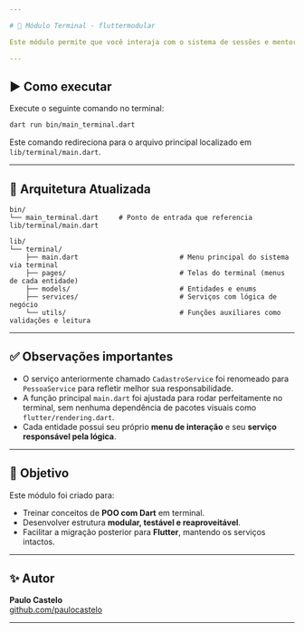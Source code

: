 ```yaml
---

# 🧪 Módulo Terminal - fluttermodular

Este módulo permite que você interaja com o sistema de sessões e mentorias diretamente pelo terminal, com um foco educativo e arquitetural em Dart.

---
```


## ▶️ Como executar

Execute o seguinte comando no terminal:

```bash
dart run bin/main_terminal.dart
```

Este comando redireciona para o arquivo principal localizado em `lib/terminal/main.dart`.

---

## 🧠 Arquitetura Atualizada

```
bin/
└── main_terminal.dart     # Ponto de entrada que referencia lib/terminal/main.dart

lib/
└── terminal/
    ├── main.dart                         # Menu principal do sistema via terminal
    ├── pages/                            # Telas do terminal (menus de cada entidade)
    ├── models/                           # Entidades e enums
    ├── services/                         # Serviços com lógica de negócio
    └── utils/                            # Funções auxiliares como validações e leitura
```

---

## ✅ Observações importantes

- O serviço anteriormente chamado `CadastroService` foi renomeado para `PessoaService` para refletir melhor sua responsabilidade.
- A função principal `main.dart` foi ajustada para rodar perfeitamente no terminal, sem nenhuma dependência de pacotes visuais como `flutter/rendering.dart`.
- Cada entidade possui seu próprio **menu de interação** e seu **serviço responsável pela lógica**.

---

## 🎯 Objetivo

Este módulo foi criado para:
- Treinar conceitos de **POO com Dart** em terminal.
- Desenvolver estrutura **modular, testável e reaproveitável**.
- Facilitar a migração posterior para **Flutter**, mantendo os serviços intactos.

---

## ✨ Autor
**Paulo Castelo**  
[github.com/paulocastelo](https://github.com/paulocastelo)

---
